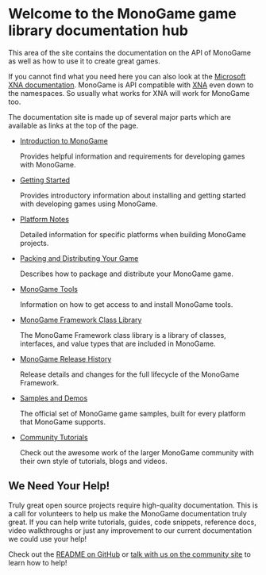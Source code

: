 # Welcome to the MonoGame game library documentation hub

This area of the site contains the documentation on the API of MonoGame as well as how to use it to create great games.

If you cannot find what you need here you can also look at the [Microsoft XNA documentation](https://msdn.microsoft.com/en-us/library/bb200104.aspx). MonoGame is API compatible
with [XNA](https://msdn.microsoft.com/en-us/library/bb203940.aspx) even down to the namespaces. So usually what works for XNA will work for MonoGame too.

The documentation site is made up of several major parts which are available as links at the top of the page.  

* [Introduction to MonoGame](articles/introduction/introduction.md)
  
  Provides helpful information and requirements for developing games with MonoGame.

* [Getting Started](articles/getting_started/getting_started.md)

  Provides introductory information about installing and getting started with developing games using MonoGame.

* [Platform Notes](articles/platform_specific/platform_specific.md)

  Detailed information for specific platforms when building MonoGame projects.

* [Packing and Distributing Your Game](articles/packaging_games.md)

  Describes how to package and distribute your MonoGame game.

* [MonoGame Tools](articles/tools/tools.md)

  Information on how to get access to and install MonoGame tools.

* [MonoGame Framework Class Library](https://docs.monogame.net/api/Microsoft.Xna.Framework.html)

  The MonoGame Framework class library is a library of classes, interfaces, and value types that are included in MonoGame.

* [MonoGame Release History](https://docs.monogame.net/CHANGELOG.html)

  Release details and changes for the full lifecycle of the MonoGame Framework.

* [Samples and Demos](articles/samples.md)
  
  The official set of MonoGame game samples, built for every platform that MonoGame supports.

* [Community Tutorials](articles/tutorials.md)

  Check out the awesome work of the larger MonoGame community with their own style of tutorials, blogs and videos.

## We Need Your Help!

Truly great open source projects require high-quality documentation.  This is a call for volunteers to help us make the MonoGame documentation truly great.  If you can help write tutorials, guides, code snippets, reference docs, video walkthroughs or just any improvement to our current documentation we could use your help!

Check out the [README on GitHub](https://github.com/MonoGame/MonoGame/blob/develop/README.md) or [talk with us on the community site](http://community.monogame.net/t/lets-improve-the-monogame-documentation/916) to learn how to help!

